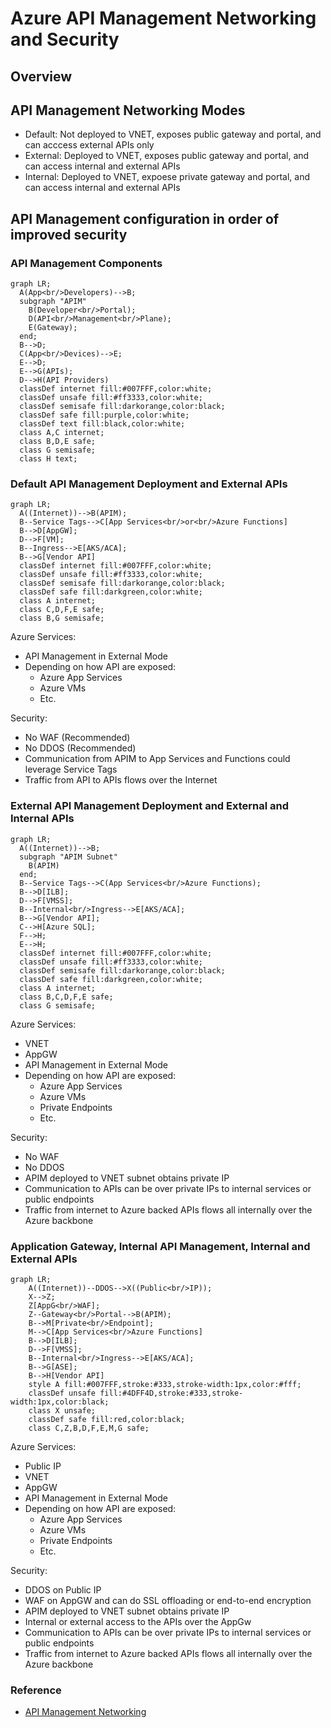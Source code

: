 # Azure API Management Networking and Security

## Overview

## API Management Networking Modes

- Default: Not deployed to VNET, exposes public gateway and portal, and can acccess external APIs only
- External: Deployed to VNET, exposes public gateway and portal, and can access internal and external APIs
- Internal: Deployed to VNET, expoese private gateway and portal, and can access internal and external APIs

## API Management configuration in order of improved security

### API Management Components

```mermaid
graph LR;
  A(App<br/>Developers)-->B;
  subgraph "APIM"
    B(Developer<br/>Portal);
    D(API<br/>Management<br/>Plane);
    E(Gateway);
  end;
  B-->D;
  C(App<br/>Devices)-->E;
  E-->D;
  E-->G(APIs);
  D-->H(API Providers)
  classDef internet fill:#007FFF,color:white;
  classDef unsafe fill:#ff3333,color:white;
  classDef semisafe fill:darkorange,color:black;
  classDef safe fill:purple,color:white;
  classDef text fill:black,color:white;
  class A,C internet;
  class B,D,E safe;
  class G semisafe;
  class H text;
```

### Default API Management Deployment and External APIs

```mermaid
graph LR;
  A((Internet))-->B(APIM);
  B--Service Tags-->C[App Services<br/>or<br/>Azure Functions]
  B-->D[AppGW];
  D-->F[VM];
  B--Ingress-->E[AKS/ACA];
  B-->G[Vendor API]
  classDef internet fill:#007FFF,color:white;
  classDef unsafe fill:#ff3333,color:white;
  classDef semisafe fill:darkorange,color:black;
  classDef safe fill:darkgreen,color:white;
  class A internet;
  class C,D,F,E safe;  
  class B,G semisafe;
```

Azure Services:
- API Management in External Mode
- Depending on how API are exposed:
  - Azure App Services
  - Azure VMs
  - Etc.

Security:
- No WAF (Recommended)
- No DDOS (Recommended)
- Communication from APIM to App Services and Functions could leverage Service Tags
- Traffic from API to APIs flows over the Internet


### External API Management Deployment and External and Internal APIs

```mermaid
graph LR;
  A((Internet))-->B;
  subgraph "APIM Subnet"
    B(APIM)
  end;
  B--Service Tags-->C(App Services<br/>Azure Functions);
  B-->D[ILB];
  D-->F[VMSS];
  B--Internal<br/>Ingress-->E[AKS/ACA];
  B-->G[Vendor API];
  C-->H[Azure SQL];
  F-->H;
  E-->H;
  classDef internet fill:#007FFF,color:white;
  classDef unsafe fill:#ff3333,color:white;
  classDef semisafe fill:darkorange,color:black;
  classDef safe fill:darkgreen,color:white;
  class A internet;
  class B,C,D,F,E safe;
  class G semisafe;
```

Azure Services:
- VNET
- AppGW
- API Management in External Mode
- Depending on how API are exposed:
  - Azure App Services
  - Azure VMs  
  - Private Endpoints
  - Etc.

Security:
- No WAF
- No DDOS
- APIM deployed to VNET subnet obtains private IP
- Communication to APIs can be over private IPs to internal services or public endpoints
- Traffic from internet to Azure backed APIs flows all internally over the Azure backbone

### Application Gateway, Internal API Management, Internal and External APIs

```mermaid
graph LR;
    A((Internet))--DDOS-->X((Public<br/>IP));
    X-->Z;
    Z[AppG<br/>WAF];
    Z--Gateway<br/>Portal-->B(APIM);
    B-->M[Private<br/>Endpoint];
    M-->C[App Services<br/>Azure Functions]
    B-->D[ILB];
    D-->F[VMSS];
    B--Internal<br/>Ingress-->E[AKS/ACA];
    B-->G[ASE];
    B-->H[Vendor API]
    style A fill:#007FFF,stroke:#333,stroke-width:1px,color:#fff;    
    classDef unsafe fill:#4DFF4D,stroke:#333,stroke-width:1px,color:black;
    class X unsafe;
    classDef safe fill:red,color:black;
    class C,Z,B,D,F,E,M,G safe;
```

Azure Services:
- Public IP
- VNET
- AppGW
- API Management in External Mode
- Depending on how API are exposed:
  - Azure App Services
  - Azure VMs  
  - Private Endpoints
  - Etc.

Security:
- DDOS on Public IP
- WAF on AppGW and can do SSL offloading or end-to-end encryption
- APIM deployed to VNET subnet obtains private IP
- Internal or external access to the APIs over the AppGw
- Communication to APIs can be over private IPs to internal services or public endpoints
- Traffic from internet to Azure backed APIs flows all internally over the Azure backbone

### Reference

- [API Management Networking](https://learn.microsoft.com/en-us/azure/api-management/virtual-network-concepts?tabs=stv2)
